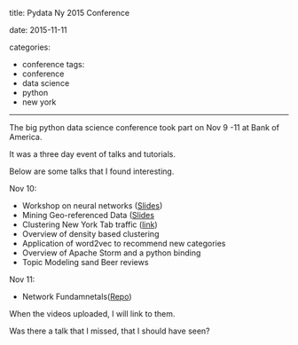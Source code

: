 title: Pydata Ny 2015 Conference

date: 2015-11-11

categories:
- conference
tags:
- conference
- data science
- python
- new york

---

The big python data science conference took part on Nov 9 -11 at Bank of America.

It was a three day event of talks and tutorials.

Below are some talks that I found interesting.

Nov 10:
- Workshop on neural networks ([Slides](https://github.com/ebenolson/pydata2015))
- Mining Geo-referenced Data ([Slides](https://github.com/bmtgoncalves/Mining-Georeferenced-Data)
- Clustering New York Tab traffic ([link](ryd.io))
- Overview of density based clustering
- Application of word2vec to recommend new categories
- Overview of Apache Storm and a python binding
- Topic Modeling sand Beer reviews


Nov 11:
- Network Fundamnetals([Repo](https://github.com/ericmjl/Network-Analysis-Made-Simple))

 When the videos uploaded, I will link to them.

 Was there a talk that I missed, that I should have seen?
